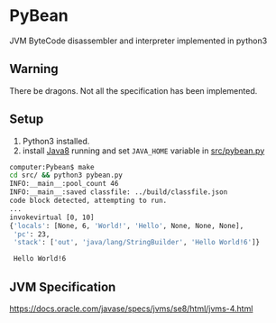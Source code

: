 # PyBean
JVM ByteCode disassembler and interpreter implemented in python3 

## Warning
There be dragons. Not all the specification has been implemented.       
## Setup
1. Python3 installed.
2. install [Java8](https://openjdk.java.net/install/) running and set `JAVA_HOME` variable in [src/pybean.py](src/pybean.py)
```bash
computer:Pybean$ make
cd src/ && python3 pybean.py
INFO:__main__:pool_count 46
INFO:__main__:saved classfile: ../build/classfile.json
code block detected, attempting to run.
...           
invokevirtual [0, 10]
{'locals': [None, 6, 'World!', 'Hello', None, None, None],
 'pc': 23,
 'stack': ['out', 'java/lang/StringBuilder', 'Hello World!6']}

 Hello World!6 
```



## JVM Specification
https://docs.oracle.com/javase/specs/jvms/se8/html/jvms-4.html
